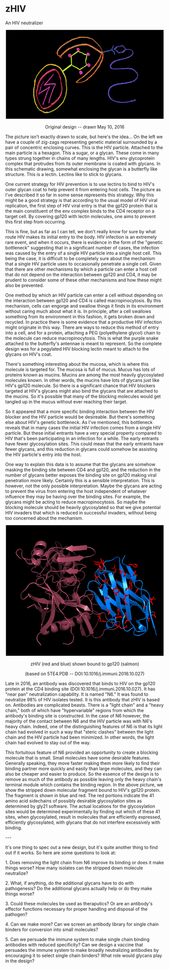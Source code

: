 # zHIV
An HIV neutralizer
<p align="center">
  <img src="HIV-blocker-20160510-blk-1080p.png" width="500"/>
</p>
<p align="center">
  Original design -- drawn May 10, 2016
</p>
The picture isn't exactly drawn to scale, but here's the idea... On the left we have a couple of zig-zags representing genetic material surrounded by a pair of concentric enclosing curves. This is the HIV particle. Attached to the main particle is a hexagon. This a sugar, or a glycan. These come in many types strung together in chains of many lengths. HIV's env glycoprotein complex that protrudes from its outer membrane is coated with glycans. In this schematic drawing, somewhat enclosing the glycan is a butterfly like structure. This is a lectin. Lectins like to stick to glycans.
<p>
</p>
<p>
One current strategy for HIV prevention is to use lectins to bind to HIV's outer glycan coat to help prevent it from entering host cells. The picture as I've described it so far in some sense represents this strategy. Why this might be a good strategy is that according to the usual model of HIV viral replication, the first step of HIV viral entry is that the gp120 protein that is the main constituent of the env complex binds to the CD4 receptor on a target cell. By covering gp120 with lectin molecules, one aims to prevent this first step from occurring.
</p>
<p>
This is fine, but as far as I can tell, we don't really know for sure by what route HIV makes its initial entry to the body. HIV infection is an extremely rare event, and when it occurs, there is evidence in the form of the "genetic bottleneck" suggesting that in a significant number of cases, the infection was caused by the entry of a single HIV particle into a single host cell. This being the case, it is difficult to be completely sure about the mechanism that a single HIV particle uses to occasionally penetrate a single cell. Given that there are other mechanisms by which a particle can enter a host cell that do not depend on the interaction between gp120 and CD4, it may be prudent to consider some of these other mechanisms and how these might also be prevented.
</p>
<p>
One method by which an HIV particle can enter a cell without depending on the interaction between gp120 and CD4 is called macropinocytosis. By this mechanism, cells can engorge and swallow things it finds in its environment without caring much about what it is. In principle, after a cell swallows something from its environment in this fashion, it gets broken down and recycled. In practice there is some evidence that a productive HIV infection might originate in this way. There are ways to reduce this method of entry into a cell, and for a protein, attaching a PEG (polyethylene glycol) chain to the molecule can reduce macropinocytosis. This is what the purple snake attached to the butterfly's antennae is meant to represent. So the complete design was for a pegylated HIV blocking lectin meant to attach to the glycans on HIV's coat.
</p>
<p>
There's something interesting about the mucosa, which is where this molecule is targeted for. The mucosa is full of mucus. Mucus has lots of proteins known as mucins. Mucins are among the most heavily glycosylated molecules known. In other words, the mucins have lots of glycans just like HIV's gp120 molecule. So there is a significant chance that HIV blockers targeted at HIV's glycans might also bind the glycans that are attached to the mucins. So it's possible that many of the blocking molecules would get tangled up in the mucus without ever reaching their target.
</p>
<p>
So it appeared that a more specific binding interaction between the HIV blocker and the HIV particle would be desireable. But there's something else about HIV's genetic bottleneck. As I've mentioned, this bottleneck reveals that in many cases the initial HIV infection comes from a single HIV particle. But these initial entrants have a very special property compared to HIV that's been participating in an infection for a while. The early entrants have fewer glycosylation sites. This could mean that the early entrants have fewer glycans, and this reduction in glycans could somehow be assisting the HIV particle's entry into the host.
</p>
<p>
One way to explain this data is to assume that the glycans are somehow masking the binding site between CD4 and gp120, and the reduction in the number of glycans better exposes the binding site on gp120 making viral penetration more likely. Certainly this is a sensible interpretation. This is however, not the only possible interpretation. Maybe the glycans are acting to prevent the virus from entering the host independent of whatever influence they may be having over the binding sites. For example, the glycans might be acting to reduce macropinocytosis. So maybe the blocking molecule should be heavily glycosylated so that we give potential HIV invaders that which is reduced in successful invaders, without being too concerned about the mechanism.
</p>
<p align="center">
  <img src="5te4frag.png" width="500"/>
</p>
<p align="center">
  zHIV (red and blue) shown bound to gp120 (salmon)
</p>
<p align="center">
  (based on 5TE4.PDB -- DOI:10.1016/j.immuni.2016.10.027)
</p>
<p>
Late in 2016, an antibody was discovered that binds to HIV on the gp120 protein at the CD4 binding site (DOI:10.1016/j.immuni.2016.10.027). It has "near pan" neutralization capability. It is named "N6." It was found to neutralize 98% of HIV isolates tested. It is this antibody that zHIV is based on. Antibodies are complicated beasts. There is a "light chain" and a "heavy chain," both of which have "hypervariable" regions from which the antibody's binding site is constructed. In the case of N6 however, the majority of the contact between N6 and the HIV particle was with N6's heavy chain. Indeed, one of the distinguishing features of N6 is that its light chain had evolved in such a way that "steric clashes" between the light chain and the HIV particle had been minimized. In other words, the light chain had evolved to stay out of the way.
</p>
<p>
This fortuitous feature of N6 provided an opportunity to create a blocking molecule that is small. Small molecules have some desirable features. Generally speaking, they move faster making them more likely to find their binding partner more quickly and easily than large molecules, and they can also be cheaper and easier to produce. So the essence of the design is to remove as much of the antibody as possible leaving only the heavy chain's terminal module which contains the binding region. In the above picture, we show the stripped down molecular fragment bound to HIV's gp120 protein. The fragment is shown in blue and red. The red portions indicate the 41 amino acid sidechains of possibly desirable glycosylation sites as determined by gly21 software. The actual locations for the glycosylation sites would be determined experimentally by finding out which of these 41 sites, when glycosylated, result in molecules that are efficiently expressed, efficiently glycosylated, with glycans that do not interfere excessively with binding.
</p>
<p>
 ---
</p>
<p>
It's one thing to spec out a new design, but it's quite another thing to find out if it works. So here are some questions to look at:
</p>
<p>
1. Does removing the light chain from N6 improve its binding or does it make things worse? How many isolates can the stripped down molecule neutralize?
</p>
<p>
2. What, if anything, do the additional glycans have to do with pathogenesis? Do the additional glycans actually help or do they make things worse?
</p>
<p>
3. Could these molecules be used as theraputics? Or are an antibody's effector functions necessary for proper handling and disposal of the pathogen?
</p>
<p>
4. Can we make more? Can we screen an antibody library for single chain binders for conversion into small molecules?
</p>
<p>
5. Can we persuade the immune system to make single chain binding antibodies with reduced specificity? Can we design a vaccine that persuades the immune system to make broadly neutralizing antibodies by encouraging it to select single chain binders? What role would glycans play in the design?
</p>
